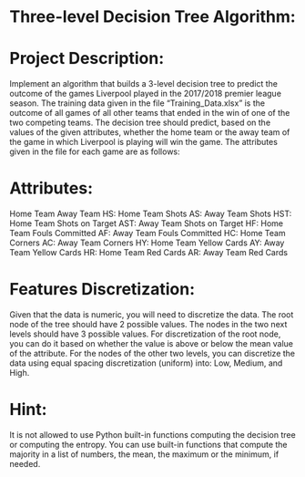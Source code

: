 Three-level Decision Tree Algorithm:
====================================

Project Description:
====================
Implement an algorithm that builds a 3-level decision tree to predict the outcome of the games Liverpool played in the 2017/2018 premier league season. The training data given in the file “Training_Data.xlsx” is the outcome of all games of all other teams that ended in the win of one of the two competing teams. The decision tree should predict, based on the values of the given attributes, whether the home team or the away team of the game in which Liverpool is playing will win the game. The attributes given in the file for each game are as follows:

Attributes:
===========
Home Team
Away Team
HS: Home Team Shots
AS: Away Team Shots
HST: Home Team Shots on Target
AST: Away Team Shots on Target
HF: Home Team Fouls Committed
AF: Away Team Fouls Committed
HC: Home Team Corners
AC: Away Team Corners
HY: Home Team Yellow Cards
AY: Away Team Yellow Cards
HR: Home Team Red Cards
AR: Away Team Red Cards

Features Discretization:
========================
Given that the data is numeric, you will need to discretize the data. The root node of the tree should have 2 possible values. The nodes in the two next levels should have 3 possible values. For discretization of the root node, you can do it based on whether the value is above or below the mean value of the attribute. For the nodes of the other two levels, you can discretize the data using equal spacing discretization (uniform) into: Low, Medium, and High.

Hint:
=====
It is not allowed to use Python built-in functions computing the decision tree or computing the entropy. You can use built-in functions that compute the majority in a list of numbers, the mean, the maximum or the minimum, if needed.
